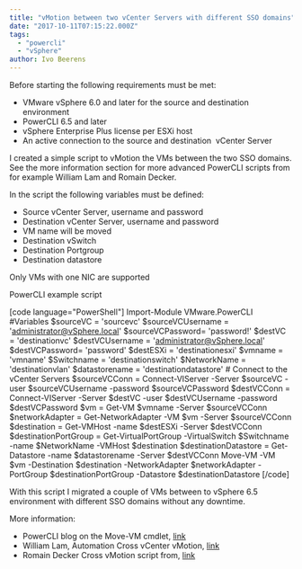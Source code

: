 ```yaml
---
title: "vMotion between two vCenter Servers with different SSO domains"
date: "2017-10-11T07:15:22.000Z"
tags: 
  - "powercli"
  - "vSphere"
author: Ivo Beerens
---
```


Before starting the following requirements must be met:

- VMware vSphere 6.0 and later for the source and destination environment
- PowerCLI 6.5 and later
- vSphere Enterprise Plus license per ESXi host
- An active connection to the source and destination  vCenter Server

I created a simple script to vMotion the VMs between the two SSO domains. See the more information section for more advanced PowerCLI scripts from for example William Lam and Romain Decker.

In the script the following variables must be defined:

- Source vCenter Server, username and password
- Destination vCenter Server, username and password
- VM name will be moved
- Destination vSwitch
- Destination Portgroup
- Destination datastore

Only VMs with one NIC are supported

PowerCLI example script

\[code language="PowerShell"\] Import-Module VMware.PowerCLI #Variables $sourceVC = 'sourcevc' $sourceVCUsername = 'administrator@vSphere.local' $sourceVCPassword= 'password!' $destVC = 'destinationvc' $destVCUsername = 'administrator@vSphere.local' $destVCPassword= 'password' $destESXi = 'destinationesxi' $vmname = 'vmname' $Switchname = 'destinationswitch' $NetworkName = 'destinationvlan' $datastorename = 'destinationdatastore' # Connect to the vCenter Servers $sourceVCConn = Connect-VIServer -Server $sourceVC -user $sourceVCUsername -password $sourceVCPassword $destVCConn = Connect-VIServer -Server $destVC -user $destVCUsername -password $destVCPassword $vm = Get-VM $vmname -Server $sourceVCConn $networkAdapter = Get-NetworkAdapter -VM $vm -Server $sourceVCConn $destination = Get-VMHost -name $destESXi -Server $destVCConn $destinationPortGroup = Get-VirtualPortGroup -VirtualSwitch $Switchname -name $NetworkName -VMHost $destination $destinationDatastore = Get-Datastore -name $datastorename -Server $destVCConn Move-VM -VM $vm -Destination $destination -NetworkAdapter $networkAdapter -PortGroup $destinationPortGroup -Datastore $destinationDatastore \[/code\]

With this script I migrated a couple of VMs between to vSphere 6.5 environment with different SSO domains without any downtime.

More information:

- PowerCLI blog on the Move-VM cmdlet, [link](https://blogs.VMware.com/PowerCLI/2017/01/spotlight-move-vm-cmdlet.html)
- William Lam, Automation Cross vCenter vMotion, [link](http://www.virtuallyghetto.com/2016/05/automating-cross-vcenter-vmotion-xvc-vmotion-between-the-same-different-sso-domain.html)
- Romain Decker Cross vMotion script from, [link](https://github.com/cloudmaniac/Cross-SSO_vMotion)



